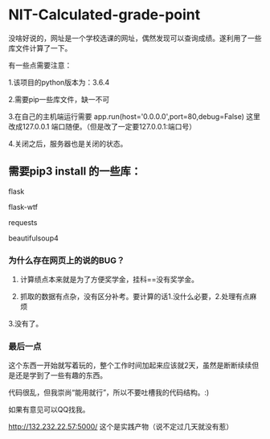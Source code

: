 # NIT-Calculated-grade-point
没啥好说的，网址是一个学校选课的网址，偶然发现可以查询成绩。遂利用了一些库文件计算了一下。

有一些点需要注意：

1.该项目的python版本为：3.6.4

2.需要pip一些库文件，缺一不可

3.在自己的主机端运行需要	app.run(host='0.0.0.0',port=80,debug=False) 这里改成127.0.0.1 端口随便。（但是改了一定要127.0.0.1:端口号）

4.关闭之后，服务器也是关闭的状态。

## 需要pip3 install 的一些库：

flask

flask-wtf

requests

beautifulsoup4

### 为什么存在网页上的说的BUG？

1. 计算绩点本来就是为了方便奖学金，挂科==没有奖学金。

2. 抓取的数据有点杂，没有区分补考。要计算的话1.没什么必要，2.处理有点麻烦

3.没有了。

### 最后一点

这个东西一开始就写着玩的，整个工作时间加起来应该就2天，虽然是断断续续但是还是学到了一些有趣的东西。

代码很乱，但我崇尚“能用就行”，所以不要吐槽我的代码结构。:)

如果有意见可以QQ找我。

http://132.232.22.57:5000/  这个是实践产物（说不定过几天就没有惹）

